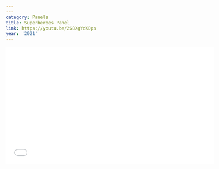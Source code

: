 ```yaml
---
---
category: Panels
title: Superheroes Panel
link: https://youtu.be/2GBXgYdXDps
year: '2021'
---
```

<iframe width="560" height="315" src="{{ page.link }}" frameborder="0" allowfullscreen></iframe>
